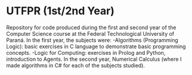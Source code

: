 # UTFPR (1st/2nd Year)
Repository for code produced during the first and second year of the Computer Science course at the Federal Technological University of Paraná. In the first year, the subjects were: -Algorithms (Programming Logic): basic exercises in C language to demonstrate basic programming concepts. -Logic for Computing: exercises in Prolog and Python, introduction to Agents. In the second year, Numerical Calculus (where I made algorithms in C# for each of the subjects studied).
